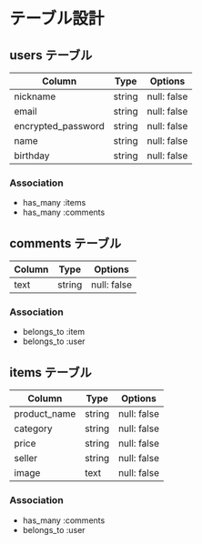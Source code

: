 # テーブル設計

## users テーブル

| Column             | Type   | Options     |
| ------------------ | ------ | ----------- |
| nickname           | string | null: false |
| email              | string | null: false |
| encrypted_password | string | null: false |
| name               | string | null: false |
| birthday           | string | null: false |


### Association

- has_many :items
- has_many :comments

## comments テーブル

| Column | Type   | Options     |
| ------ | ------ | ----------- |
| text   | string | null: false |

### Association

- belongs_to :item
- belongs_to :user

## items テーブル

| Column             | Type   | Options     |
| ------------------ | ------ | ----------- |
| product_name       | string | null: false |
| category           | string | null: false |
| price              | string | null: false |
| seller             | string | null: false |
| image              | text   | null: false |

### Association

- has_many :comments
- belongs_to :user
